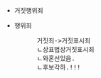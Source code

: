 - 거짓행위죄
- 행위죄

    <pre>
        거짓죄->거짓표시죄
        ㄴ상표법상거짓표시죄
        ㄴ와혼선있음.
        ㄴ후보각하.!!!
        
    </pre>


